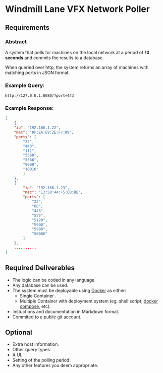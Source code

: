 # Windmill Lane VFX Network Poller

## Requirements

### Abstract

A system that polls for machines on the local network at a period of **10 seconds** and commits the results to a database.

When queried over http, the system returns an array of machines with matching ports in JSON format.

### Example Query:

```
http://127.0.0.1:8080/?port=443
```

### Example Response:

``` json
[
    {
    "ip": "192.168.1.22",
    "mac": "0F:EA:E9:2E:F7:89",
    "ports": [
        "22",
        "443",
        "111",
        "5560",
        "5566",
        "9000",
        "10010"
        ]
    },
    {
        "ip": "192.168.1.23",
        "mac": "13:50:4A:F5:BB:BE",
        "ports": [
            "22",
            "80",
            "443",
            "555",
            "5120",
            "5900",
            "5988",
            "50000"
        ]
    },
    ..........
]
```

## Required Deliverables

* The logic can be coded in any language.
* Any database can be used.
* The system must be deployable using [Docker](https://www.docker.com/) as either:
    * Single Container .
    * Multiple Container with deployment system (eg. shell script, [docker compose](https://docs.docker.com/compose/), etc).
* Instuctions and documentation in Markdown format.
* Commited to a public git account.

## Optional

* Extra host information.
* Other query types.
* A UI.
* Setting of the polling period.
* Any other features you deem appropriate.
